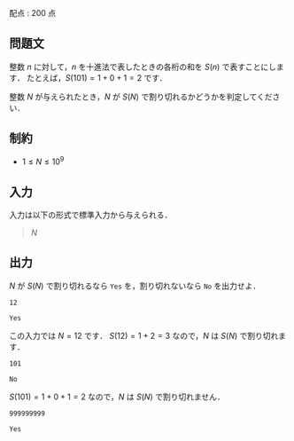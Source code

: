 配点 : $200$ 点

## 問題文

整数 $n$ に対して，$n$ を十進法で表したときの各桁の和を $S(n)$ で表すことにします．
たとえば，$S(101) = 1 + 0 + 1 = 2$ です．

整数 $N$ が与えられたとき，$N$ が $S(N)$ で割り切れるかどうかを判定してください．

## 制約

- $1 \leq N \leq 10^9$

## 入力

入力は以下の形式で標準入力から与えられる．

> $N$

## 出力

$N$ が $S(N)$ で割り切れるなら `Yes` を，割り切れないなら `No` を出力せよ．

```input1
12
```

```output1
Yes
```

この入力では $N=12$ です．
$S(12) = 1 + 2 = 3$ なので，$N$ は $S(N)$ で割り切れます．

```input2
101
```

```output2
No
```

$S(101) = 1 + 0 + 1 = 2$ なので，$N$ は $S(N)$ で割り切れません．

```input3
999999999
```

```output3
Yes
```